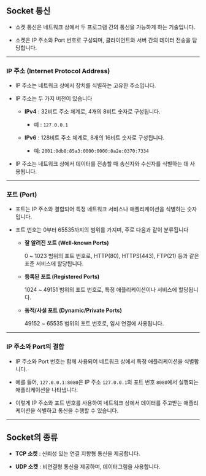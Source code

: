 ## Socket 통신

- 소켓 통신은 네트워크 상에서 두 프로그램 간의 통신을 가능하게 하는 기술입니다.

- 소켓은 IP 주소와 Port 번호로 구성되며, 클라이언트와 서버 간의 데이터 전송을 담당합니다.

---

### IP 주소 (Internet Protocol Address)

- IP 주소는 네트워크 상에서 장치를 식별하는 고유한 주소입니다.

- IP 주소는 두 가지 버전이 있습니다

    - **IPv4** : 32비트 주소 체계로, 4개의 8비트 숫자로 구성됩니다.

        - 예 : `127.0.0.1`

    - **IPv6** : 128비트 주소 체계로, 8개의 16비트 숫자로 구성됩니다.

        - 예: `2001:0db8:85a3:0000:0000:8a2e:0370:7334`

- IP 주소는 네트워크 상에서 데이터를 전송할 때 송신자와 수신자를 식별하는 데 사용됩니다.

---

### 포트 (Port)

- 포트는 IP 주소와 결합되어 특정 네트워크 서비스나 애플리케이션을 식별하는 숫자입니다.

- 포트 번호는 0부터 65535까지의 범위를 가지며, 주로 다음과 같이 분류됩니다

    - **잘 알려진 포트 (Well-known Ports)**
    
        0 ~ 1023 범위의 포트 번호로, HTTP(80), HTTPS(443), FTP(21) 등과 같은 표준 서비스에 할당됩니다.

    - **등록된 포트 (Registered Ports)**

        1024 ~ 49151 범위의 포트 번호로, 특정 애플리케이션이나 서비스에 할당됩니다.

    - **동적/사설 포트 (Dynamic/Private Ports)**

        49152 ~ 65535 범위의 포트 번호로, 임시 연결에 사용됩니다.

---

### IP 주소와 Port의 결합

- IP 주소와 Port 번호는 함께 사용되어 네트워크 상에서 특정 애플리케이션을 식별합니다.

- 예를 들어, `127.0.0.1:8080`은 IP 주소 `127.0.0.1`의 포트 번호 `8080`에서 실행되는 애플리케이션을 나타냅니다.

- 이렇게 IP 주소와 포트 번호를 사용하여 네트워크 상에서 데이터를 주고받는 애플리케이션을 식별하고 통신을 수행할 수 있습니다.

---

## Socket의 종류

- **TCP 소켓** : 신뢰성 있는 연결 지향형 통신을 제공합니다.

- **UDP 소켓** : 비연결형 통신을 제공하며, 데이터그램을 사용합니다.
